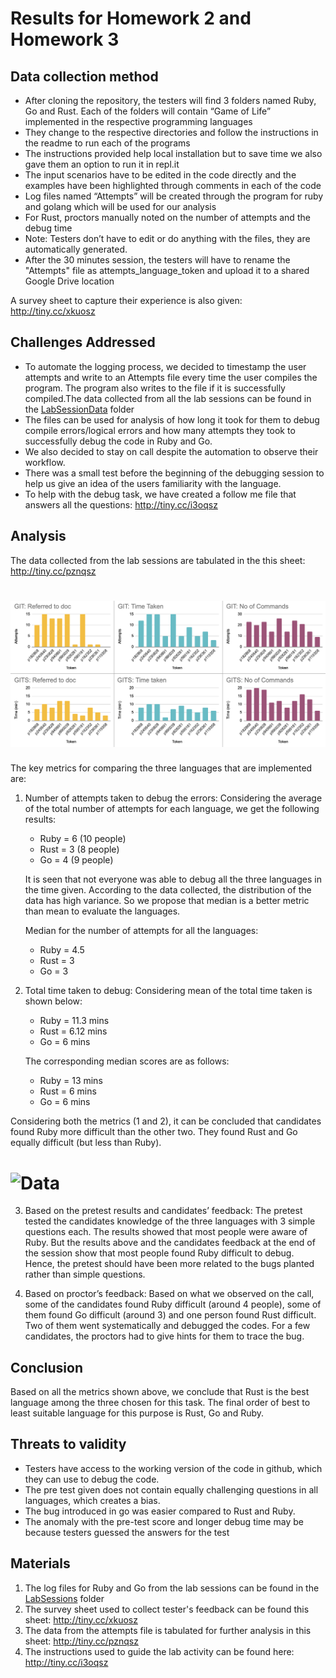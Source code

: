 # Results for Homework 2 and Homework 3
 
## Data collection method

* After cloning the repository, the testers will find 3 folders named Ruby, Go and Rust. Each of the folders will contain “Game of Life” implemented in the respective programming languages
* They change to the respective directories and follow the instructions in the readme to run each of the programs
* The instructions provided help local installation but to save time we also gave them an option to run it in repl.it
* The input scenarios have to be edited in the code directly and the examples have been highlighted through comments in each of the code
* Log files named “Attempts” will be created through the program for ruby and golang which will be used for our analysis
* For Rust, proctors manually noted on the number of attempts and the debug time
* Note: Testers don’t have to edit or do anything with the files, they are automatically generated.
* After the 30 minutes session, the testers will have to rename the "Attempts" file as attempts_language_token and upload it to a shared Google Drive location

A survey sheet to capture their experience is also given: http://tiny.cc/xkuosz
 
## Challenges Addressed
* To automate the logging process, we decided to timestamp the user attempts and write to an Attempts file every time the user compiles the program. The program also writes to the file if it is successfully compiled.The data collected from all the lab sessions can be found in the [LabSessionData](./LabSessionData/Attempts) folder
* The files can be used for analysis of how long it took for them to debug compile errors/logical errors and how many attempts they took to successfully debug the code in Ruby and Go.
* We also decided to stay on call despite the automation to observe their workflow.
* There was a small test before the beginning of the debugging session to help us give an idea of the users familiarity with the language. 
* To help with the  debug task, we have created a follow me file that answers all the questions: http://tiny.cc/i3oqsz

 
## Analysis
The data collected from the lab sessions are tabulated in the this sheet: http://tiny.cc/pznqsz

# ![Data](./etc/data.PNG)
 
The key metrics for comparing the three languages that are implemented are:

1. Number of attempts taken to debug the errors: Considering the average of the total number of attempts for each language, we get the following results:

    * Ruby = 6 (10 people)
    * Rust = 3 (8 people)
    * Go = 4 (9 people)

    It is seen that not everyone was able to debug all the three languages in the time given. According to the data collected, the distribution of the data has high variance. So we propose that median is a better metric than mean to evaluate the languages.

    Median for the number of attempts for all the languages:

    * Ruby = 4.5 
    * Rust = 3
    * Go = 3
 
2. Total time taken to debug: Considering mean of the total time taken is shown below:
    * Ruby = 11.3 mins
    * Rust = 6.12 mins
    * Go = 6 mins

    The corresponding median scores are as follows:
    * Ruby = 13 mins
    * Rust = 6 mins
    * Go = 6 mins

Considering both the metrics (1 and 2), it can be concluded that candidates found Ruby more difficult than the other two. They found Rust and Go equally difficult (but less than Ruby).

# ![Data](./etc/metric.PNG)

 
3. Based on the pretest results and candidates’ feedback: The pretest tested the candidates knowledge of the three languages with 3 simple questions each. The results showed that most people were aware of Ruby. But the results above and the candidates feedback at the end of the session show that most people found Ruby difficult to debug. Hence, the pretest should have been more related to the bugs planted rather than simple questions.
 
4. Based on proctor’s feedback: Based on what we observed on the call, some of the candidates found Ruby difficult (around 4 people), some of them found Go difficult (around 3) and one person found Rust difficult. Two of them went systematically and debugged the codes. For a few candidates, the proctors had to give hints for them to trace the bug.

## Conclusion
Based on all the metrics shown above, we conclude that Rust is the best language among the three chosen for this task. The final order of best to least suitable language for this purpose is Rust, Go and Ruby.
 
## Threats to validity
* Testers have access to the working version of the code in github, which they can use to debug the code.
* The pre test given does not contain equally challenging questions in all languages, which creates a bias.
* The bug introduced in go was easier compared to Rust and Ruby.
* The anomaly with the pre-test score and longer debug time may be because testers guessed the answers for the test

## Materials 
1. The log files for Ruby and Go from the lab sessions can be found in the [LabSessions](./LabSessionData/Attempts) folder
2. The survey sheet used to collect tester's feedback can be found this sheet: http://tiny.cc/xkuosz
3. The data from the attempts file is tabulated for further analysis in this sheet: http://tiny.cc/pznqsz
4. The instructions used to guide the lab activity can be found here: http://tiny.cc/i3oqsz
 

